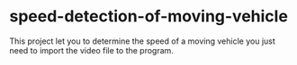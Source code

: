 # speed-detection-of-moving-vehicle
This project let you to determine the speed of a moving vehicle you just need to import the video file to the program.

